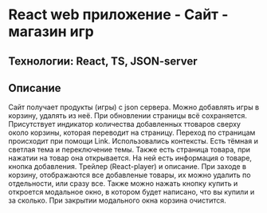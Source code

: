 # React web приложение - Сайт - магазин игр

## Технологии:  React, TS, JSON-server

## Описание
Сайт получает продукты (игры) с json сервера. Можно добавлять игры в корзину, удалять из неё. При обновлении страницы всё сохраняется. Присутствует индикатор количества добавленных ттоваров сверху около корзины, которая переводит на страницу. Переход по страницам происходит при помощи Link. Использовались контексты. Есть тёмная и светлая тема и переключение темы. Также есть страница товара, при нажатии на товар она открывается. На ней есть информация о товаре, кнопка добавления. Трейлер (React-player) и описание. При заходе в корзину, отображаются все добавленые товары, их можно удалить по отдельности, или сразу все. Также можно нажать кнопку купить и откроется модальное окно, в котором будет написано, что вы купили и за сколько. При закрытии модального окна корзина очистится.
